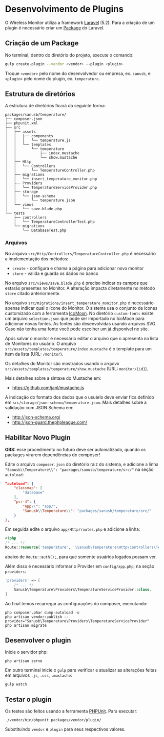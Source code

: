 # Desenvolvimento de Plugins

O Wireless Monitor utiliza a framework [Laravel](https://laravel.com/) (5.2).
Para a criação de um plugin é necessário criar um
[Package](https://laravel.com/docs/5.2/packages) do Laravel.

## Criação de um Package

No terminal, dentro do diretório do projeto, execute o comando:

~~~bash
gulp create-plugin --vendor <vendor> --plugin <plugin>
~~~

Troque `<vendor>` pelo nome do desenvolvedor ou empresa, ex. `sanusb`,
e `<plugin>` pelo nome do plugin, ex. `temperature`.

## Estrutura de diretórios

A estrutura de diretórios ficará da seguinte forma:

~~~
packages/sanusb/temperature/
├── composer.json
├── phpunit.xml
├── src
│   ├── assets
│   │   ├── components
│   │   │   └── temperature.js
│   │   └── templates
│   │       └── temperature
│   │           ├── index.mustache
│   │           └── show.mustache
│   ├── Http
│   │   └── Controllers
│   │       └── TemperatureController.php
│   ├── migrations
│   │   └── insert_temperature_monitor.php
│   ├── Providers
│   │   └── TemperatureServiceProvider.php
│   ├── storage
│   │   └── json-schema
│   │       └── temperature.json
│   └── views
│       └── save.blade.php
└── tests
    ├── controllers
    │   └── TemperatureControllerTest.php
    └── migrations
        └── DatabaseTest.php
~~~

### Arquivos

No arquivo `src/Http/Controllers/TemperatureController.php` é necessário
a implementação dos métodos:

* `create` - configura e chama a página para adicionar novo monitor
* `store` - valida e guarda os dados no banco

No arquivo `src/views/save.blade.php` é preciso indicar os campos
que estarão presentes no Monitor. A alteração impacta diretamente
no método `store` citado anteriormente.

No arquivo `src/migrations/insert_temperature_monitor.php` é necessário
apenas indicar qual o ícone do Monitor. O sistema usa o conjunto de ícones
customizado com a ferramenta [IcoMoon](https://icomoon.io/app). No diretório
`custom-fonts` existe um arquivo `selection.json` que pode ser importado
no IcoMoon para adicionar novas fontes. As fontes são desenvolvidas usando
arquivos SVG. Caso não tenha uma fonte você pode escolher um já disponível
no site.

Após salvar o monitor é necessário editar o arquivo que o apresenta na lista
de Monitores do usuário. O arquivo `src/assets/templates/temperature/index.mustache`
é o template para um item da lista (URL: `/monitor`).

Os detalhes do Monitor são mostrados usando o arquivo
`src/assets/templates/temperature/show.mustache` (URL: `monitor/{id}`).

Mais detalhes sobre a sintaxe do Mustache em:

* <https://github.com/janl/mustache.js>

A indicação do formato dos dados que o usuário deve enviar fica definido em
`src/storage/json-schema/temperature.json`. Mais detalhes sobre a validação
com JSON Schema em:

* <http://json-schema.org/>
* <http://json-guard.thephpleague.com/>

## Habilitar Novo Plugin

**OBS:** esse procedimento no futuro deve ser automatizado, quando os packages
virarem dependências do composer!

Edite o arquivo `composer.json` do diretório raiz do sistema, e adicione a linha
`"Sanusb\\Temperature\\": "packages/sanusb/temperature/src/"` na seção `autoload`:

~~~json
"autoload": {
    "classmap": [
        "database"
    ],
    "psr-4": {
        "App\\": "app/",
        "Sanusb\\Temperature\\": "packages/sanusb/temperature/src/"
    }
},
~~~

Em seguida edite o arquivo `app/Http/routes.php` e adicione a linha:

~~~php
<?php
/* ... */
Route::resource('temperature', '\Sanusb\Temperature\Http\Controllers\TemperatureController');
~~~

abaixo de `Route::auth();`, para que somente usuários logados possam ver.

Além disso é necessário informar o Provider em `config/app.php`, na seção `providers`:

~~~php
'providers' => [
    /* ... */
    Sanusb\Temperature\Providers\TemperatureServiceProvider::class,
]
~~~

Ao final temos recarregar as configurações do composer, executando:

~~~
php composer.phar dump-autoload -o
php artisan vendor:publish --provider="Sanusb\Temperature\Providers\TemperatureServiceProvider"
php artisan migrate
~~~

## Desenvolver o plugin

Inicie o servidor php:

`php artisan serve`

Em outro terminal inicie o `gulp` para verificar e atualizar as alterações
feitas em arquivos `.js`, `.css`, `.mustache`:

`gulp watch`

## Testar o plugin

Os testes são feitos usando a ferramenta [PHPUnit](https://phpunit.de/).
Para executar:

`./vendor/bin/phpunit packages/vendor/plugin/`

Substituindo `vendor` e `plugin` para seus respectivos valores.
